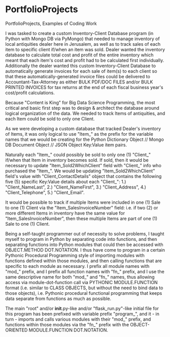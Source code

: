 # PortfolioProjects
PortfolioProjects, Examples of Coding Work

I was tasked to create a custom Inventory-Client Database program (in Python with Mongo DB via PyMongo) that needed to manage inventory of local antiquities dealer here in Jerusalem, as well as to track sales of each item to specific client if/when an item was sold.  Dealer wanted the inventory database to calculate total cost and profit of the entire inventory which meant that each item's cost and profit had to be calculated first individually.  Additionally the dealer wanted this custom Inventory-Client Database to automatically generate invoices for each sale of item(s) to each client so that these automatically-generated invoice files could be delivered to Accountant-Tax-Attorney as either BULK PDF/DOC FILES and/or BULK PRINTED INVOICES for tax returns at the end of each fiscal business year's cost/profit calculations.

Because "Content is King" for Big Data Science Programming, the most critical and basic first step was to design & architect the database around logical organization of the data.  We needed to track Items of antiquities, and each Item could be sold to only one Client.

As we were developing a custom database that tracked Dealer's inventory of Items, it was only logical to use "Item_" as the prefix for the variable names that we would be creating for the Python Dictionary Object // Mongo DB Document Object // JSON Object Key:Value item pairs.

Naturally each "Item_" could possibly be sold to only one (1) "Client_" if/when that Item in inventory becomes sold.  If sold, then it would be necessary to update "Item_Sold2WhichClient" field with "Client_" info who purchased the "Item_".  We would be updating "Item_Sold2WhichClient" field's value with "Client_ContactDetails" object that contains the following five (5) specific Key:Value details about each "Client_":  1.) "Client_NameLast", 2.) "Client_NameFirst", 3.) "Client_Address", 4.) "Client_Telephone", 5.) "Client_Email".

It would be possible to track if multiple Items were included in one (1) Sale to one (1) Client via the "Item_SalesInvoiceNumber" field:  i.e. if two (2) or more different Items in inventory have the same value for "Item_SalesInvoiceNumber", then these multiple Items are part of one (1) Sale to one (1) Client.

Being a self-taught programmer out of necessity to solve problems, I taught myself to program in Python by separating code into functions, and then separating functions into Python modules that could then be accessed with OBJECT.METHOD DOT.NOTATION.  I thus have come to program in a certain Pythonic Procedural Programming style of importing modules with functions defined within those modules, and then calling functions that are specific to each module as necessary.  I prefix all module names with "mod_" prefix, and I prefix all function names with "fn_" prefix, and I use the same descriptive name for both "mod_" and "fn_" names, thus allowing access via module-dot-function call via PYTHONIC MODULE.FUNCTION format (i.e. similar to CLASS OBJECTS, but without the need to bind data to those objects), i.e. Pythonic procedural functional programming that keeps data separate from functions as much as possible.

The main "root" and/or __init__.py-like and/or "flask_run.py"-like initial file for this program has been prefixed with variable prefix "program_", and it - in turn - imports and calls various modules with their "mod_" prefix, and functions within those modules via the "fn_" prefix with the OBJECT-ORIENTED MODULE.FUNCTION DOT.NOTATION.




